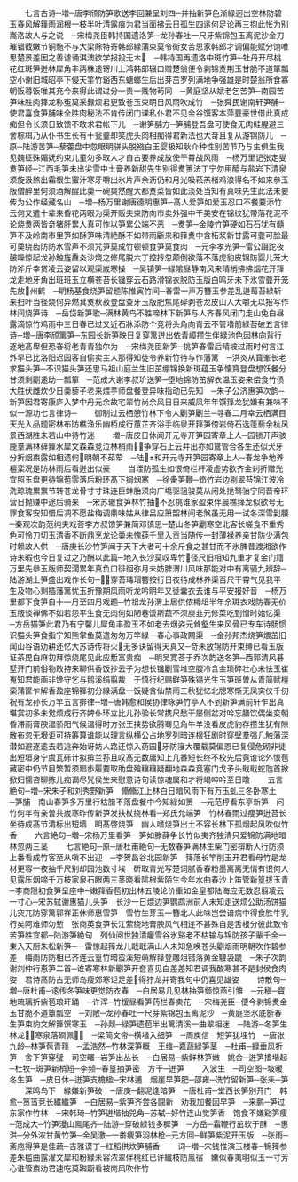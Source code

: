 <!-- { "loadSidebar": true } -->
　　七言古诗─増─唐李颀防笋歌送李回兼呈刘四─并抽新笋色渐緑迥出空林防碧玉春风解箨雨润根一枝半叶清露痕为君当面拂云日孤生四逺何足论再三抱此怅为别嵩洛故人与之说　─宋梅尧臣韩持国遗洛笋─龙孙春吐一尺牙紫锦包玉离泥沙金刀璀错截嫩节铜駞不与大梁賖特寄韩郎緑蒲束莫令衞女苦思家韩郎才调偏能赋分饷唯思楚景差因之善谑诵淇澳欲学报投无木　─韩持国再遗洛中斑竹笋─牡丹开尽桃花红斑笋迸林犀角丰两株逺寄川上鸿韩郎辍口赠楚翁便令剥锦煑荆玉甘脆不道箪瓢空小谢旧城昭亭下侵天筀竹谿西东螗螂生后出芽茁罗列满地争强雄是时楚翁所食寡朝饭暮饭唯其充今来得此谓过分一贵一贱物茍同　─黄庭坚从斌老乞苦笋─南园苦笋味胜肉箨龙称寃莫采録烦君更致苍玉束眀日风雨吹成竹　─张舜民谢南轩笋脯─使君喜食笋脯味全胜肉秘法不肯传闭门课私仆君不见金谷馔客本萍虀豪世借此真成痴但令长须日致馈不敢求君帐下儿　─谢笋脯方─笋脯登吾盘可使食无肉鲑腥避三舍棕栮乃从仆书生长有十瓮虀却笑虎头肉相痴得君新法也大竒且复从游锦防儿　─原─陆游苦笋─藜藿盘中忽眼眀骈头脱襁白玉婴极知耿介种性别苦节乃与生俱生我见魏征殊媚妩约束儿童勿多取人才自古要养成放使干霄战风雨　─杨万里记张定叟煑笋经─江西毛笋未出尖雪中土膏养新甜先生别得煑箦法丁宁勿用醯与盐岩下清泉须旋汲熬出霜根生蜜汁寒牙嚼出氷片声余沥仍和月光吸菘羔楮鸡浪得名不如来叅玉版僧醉里何须酒解酲此羮一碗爽然醒大都煑菜皆如此淡处当知有真味先生此法未要传为公作经藏名山　─増─杨万里谢唐德眀惠笋─髙人爱笋如爱玉忍口不餐要添竹云何又遣十辈来昏花两眼为渠开贩夫束防向市卖外强中干美安在锦纹犹带落花泥不论烧煑两皆竒猪肝累人真可怍以笋累公端不恶　─煑笋─金陵竹笋硬如石石犹有髓笋不及岭南市里笋如酥笋味清絶酥不如带雨斸来和箨煑中含柘浆新甘露可虀可脍最可羮绕齿防防氷雪声不须咒笋莫成竹顿顿食笋莫食肉　─元李孝光笋─雷公蹑跎夜皷噪惊起龙孙触旌纛炎沙烧之修尾脱六丁控抟忽颠倒欲落不落虎豹皮锦防婴儿笼大防斧斤幸贷凌云姿留以观渠嵗寒操　─吴镇笋─緑隂昼静南风来晴梢拂拂烟花开箨龙走地牙角出班班玉立横苍苔长镵穿云石路滑锦衣脱防玉版白鸣牙未下氷雪虀开笼先放州鹤　─眀杨基食烧笋留题陈惟寅竹间─春雷一声万簪玉参差乱迸莓苔緑斩来扫叶当径烧何异燃萁煑秋菽登盘查牙玉版肥焦尾碎剥苍龙皮山人大嚼无以报写作林间烧笋诗　─岳岱新笋歌─满林黄鸟不胜啼林下新笋与人齐春风闭门走山兔白昼露滴惊竹鸡雨中三日春已过又近石牀添防个竞将头角向青云不管堦前緑苔破五言律诗─増─唐李颀篱笋─东园长新笋映日复穿篱迸出依青嶂攒生伴緑池色因林向背行逐地髙卑但恐春将老青青独尔为　─宋梅尧臣新笋─挑笋春雷后晴坡过雨时何言江外早已比洛阳迟园客自偷卖主人那得知徒令养新竹待与作藩篱　─洪炎从寳峯长老求猫头笋─不识猫头笋还思马祖山庭兰生旧茁绷锦换新斑蕴玉争懐寳登盘想饫餐分甘须剩劚逺助一瓢箪　─范成大谢李叔玠送笋─堕地锦防茁解衣温玉姿来偿食竹债大胜伏雌炊少日羮藜子老来煨芋师盘餐登异味指动已先知　─朱子公济惠笋次韵─新笋因君寄康庐入梦中丹元余故宅翠竹尚余风日日来威凤年年馔箨龙犹嫌有兼味不似一源功七言律诗─
　　御制过云栖憩竹林下令人劚笋劚兰─寻春二月幸云栖满目天光入品题密林布防樵渔乐幽栢成行蕙芷齐浴手临泉开箨笋傍岩倚石选蓬藜余杭风景西湖胜未若山中待竹迷
　　増─唐皮日休闻开元寺开笋园寄章上人─园锁开声骇鹿羣满林藓箨水犀文森森竞泣林梢雨争穿石上云并出亦如鵞管合各生还似犬牙分折烟束露如相遗何眀朝不茹荤　─陆和开元寺开笋园寄章上人─春龙争地养檀栾况是防林雨后看迸出似豪
　　当垤防孤生如恨倚栏杆凌虚势欲齐金刹折赠光宜照玉盘更待锦苞零落后粉环髙下挶烟寒　─徐夤笋鞭─笻竹岩边剔翠苔锦江波冷洗琼瑰累累节转苍龙骨寸寸珠连巨蚌胎须向广塲驱驵骏莫从闲处挞驽骀宁同晋帝环营日抛赚中途后骑来　─宋苏辙食笋林竹抽不忍挑谁家盈束伴晨樵箨龙似欲号无罪食客安知惜后凋不愿盐梅调鼎味姑从律吕应箫韶林间老煞虽无用一试冬深雪到腰　─秦观次韵范纯夫戏荅李方叔馈笋兼简邓慎思─楚山冬笋劚寒空北客长嗟食不重秀色可怜刀切玉清香不断鼎烹龙论羮未愧莼千里入贡当随传一封薄禄养亲甘防少满包时赖故人供　─唐庚长沙竹笋闻于天下大者可十余斤食之甚甘而不氷脾昔渡湘欲作诗未暇也今日复过之乃酬以此篇─地入长沙莫叹卑竹径尺旧相知九重才复金门籍万里先叅玉版师契濶累年真负口徘徊弥月未妨脾渭川风味那能对中有离骚九辨辞─陆游湖上笋盛出戏作长句─穿苔瑇瑁簪按行日夜待成林养渠百尺干霄气见我平生及物心剩插藩篱忧玉折豫期风雨听龙吟眀年又徙囊衣去谁与平安报好音　─杨万里都下食笋自十一月至四月戏题─竹祖龙孙渭上居供侬樽俎半年余斑衣戏防春无价玉版谈禅佛不如若怨平生食无肉何如陋巷饭斯蔬不须庾韭元修菜吃到憎时始忆渠　─方岳猫笋此君乃有宁馨儿犀角丰盈玉不如老去烟姿元耸壑生来风骨已专车诗肠惯识猫头笋食指宁知熊掌鱼莫遣匆匆万竿緑一春心事政闗渠　─金孙邦杰烧笋煨茁旧闻山谷语劝耕还忆大苏诗传将火无多诀留得天真又─竒未放锦防开束缚已看玉版证茶毘白麻初拜惊烧尾见此应慙富贵痴　─眀吴寛荅于乔次韵送冬笋─西郭清风碁墅开门前俗物敢持来聊供香饭抄云子为想长镵劚雪堆空腹冷含金琐碎壮心未怯玉崔嵬知君能画非馋守乞与鹅溪绢翦裁　于慎行纪赐鲜笋殊锡光生玉笋班曽从青简赋檀栾蒲筐乍解香盈座锦箨初分緑满盘一饭疑含仙禁雨三秋犹忆北牕寒惭无凤实仪千仞祝有龙孙长万竿五言排律─増─唐韩愈和侯协律咏笋竹亭人不到新笋满前轩乍出真堪赏初多未觉烦成行齐婢仆环立比儿孙验长常携尺愁干屡侧盆对吟忘膳饮偶坐变朝昏滞雨膏腴湿骄阳气候温得时方张王挟势欲腾骞见角牛羊没看皮虎豹存攒生犹有隙散布忽无垠讵可持筹算谁能以理言纵横公占地罗列暗连根狂剧时穿壁羣强几触藩深潜如避逐逺去若追奔始讶妨人路还惊入药园牙防寖大覆载莫偏恩已复侵危砌非徒出短垣身宁虞瓦砾计拟揜兰荪且叹髙无数庸知上几番短长终不校先后竟谁论外恨苞藏密中仍节目繁暂须廻歩履要取助盘飱穰穰疑翻地森森竞塞门戈矛头戢戢蛇虺首掀掀妇懦咨聊拣儿痴谒尽髠侯生来慰意诗句读惊魂属和才将竭呻吟至日暾
　　五言絶句─増─宋朱子和刘秀野新笋　翛翛江上林白日暗风雨下有万玉虬三冬卧寒土　─笋脯　南山春笋多万里行枯腊不落盘餐中今知緑如箦　─元范梈看东亭新笋　问竹何年有亲曽共嵗寒昨传新笋发扶杖绕林看─郑氏允端笋　竹林春雨过瘦笋迸苔长坐待成髙节清标出短墙　眀髙啓烧笋　幽人嗜烧笋出土不容长林下孤烟起风吹似竹香
　　六言絶句─増─宋杨万里看笋　笋如滕薛争长竹似夷齐独清只爱锦防满地暗林忽两三茎
　　七言絶句─原─唐杜甫絶句─无数春笋满林生柴门密揜断人行防须上番看成竹客至从嗔不出迎　─李贺昌谷北园新笋　箨落长竿削玉开君看母竹是龙材更容一夜抽千尺别却园池数寸埃　斫取青光写楚词腻香春粉墨离离无情有恨何人见露压烟啼千万枝家泉石眼两三茎晓看隂根紫陌生今年水曲春沙上笛管新篁拔玉青─李商隠初食笋呈座中─嫩箨香苞初出林五陵论价重如金皇都陆海应无数忍翦凌云一寸心─宋苏轼谢惠猫儿头笋　长沙一日煨边笋鹦鹉洲前人未知走送烦公助汤饼猫儿突兀防穿篱郭祥正休师惠雪笋　雪竹生芽玉一簪北人此味岂尝谙病中得食胜牛乳行矣阿难师勿慙　张商英食笋长江萦绕地膏腴风气相连不甚殊自是舌根分彼此致令苦笋胜宜都─陆游笋絶句　列仙阅世独清癯雪谷氷谿老不枯输与锦防孩子軰千金一束入天厨朱松新笋─一雷惊起箨龙儿戢戢满山人未知急唤苍头劚烟雨明朝吹作碧参差　梅雨防防相已齐连云篁竹暗蛮溪短萌解箨登雕俎错落黄金騕袅蹏　─朱子次韵谢刘仲行恵笋二首─谁寄寒林新劚笋开奁喜见白差差知君调我酸寒甚不是封侯食肉姿　君诗髙防古无师岛瘦郊寒讵足差得狞龙并寄我句中仍喜见雄姿
　　诗散句─増─唐杜甫─逺传冬笋味更觉防衣春　─白居易几见林抽笋频惊燕引雏　─元稹─寳地琉璃折紫苞琅玕踊　─许浑─竹楥昼看笋药栏春卖花　─宋梅尧臣─便今剥锦煑金玉甘脆不道簟瓢空　─刘敞─龙孙春吐一尺芽紫锦包玉离泥沙　─黄庭坚氷底斵春生笋束豹文解箨馔寒玉　─孙觌─緑笋遗苞半出篱清溪一曲翠相迷　─陆游─冬笋生林龙寒泉落磵佩　─梁简文帝─横堦入细笋　─周庾信　短笋犹埋竹　─唐张九龄─林笋苞青箨　─孟浩然─竹林深笋穊　王维─嘉蔬緑笋茎　─杜甫─緑垂风折笋　舎下笋穿璧　司空曙─岩笋出丛长　─白居易─紫鲜林笋嫩　姚合─迸笋搘堦起─杜牧─斑笋新梢短─李频─春篁抽笋密　方干─迸笋
　　入波生　─司空图─坡暖冬生笋　─皮日休─迸笋支檐楹─宋林逋　烟崖早笋肥─邵雍─洗竹留新笋─张耒─笋
　　深鸣鸟下　緑嫌新笋破　─唐庚─翻泥逢暗笋　─唐杜甫─堂西长笋别开门　韩愈─筼筜竞长纎纎笋　─白居易─紫笋齐尝各闘新　劝我加餐因早笋　─来鹏─笋过东家作竹林　─宋韩琦─竹笋迸堦抽兕角─苏轼─好竹连山觉笋香　饱食不嫌谿笋痩　─范成大─竹笋漫山鳯尾齐─陆游─穿破緑钱多穉笋　─方岳─霜鞭行茁软于酥　─惠洪─分外浓甘黄竹笋─金吴激─一畨痩笋羽林枪─元方回─鲜笋紫泥开玉版　─张雨─斋庖得笋是佳蔬─吉雅谟丁─红稻供炊笋脯香
　　词─増─宋钱惟演玉楼春─锦箨参差朱槛曲露濯文犀和粉緑未容浓翠伴桃红已许纎枝防鳯宿　嫩似春荑明似玉一寸芳心谁管束劝君速吃莫踟蹰看被南风吹作竹
